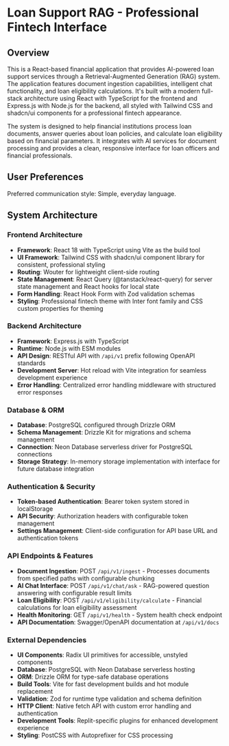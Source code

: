 # Loan Support RAG - Professional Fintech Interface

## Overview

This is a React-based financial application that provides AI-powered loan support services through a Retrieval-Augmented Generation (RAG) system. The application features document ingestion capabilities, intelligent chat functionality, and loan eligibility calculations. It's built with a modern full-stack architecture using React with TypeScript for the frontend and Express.js with Node.js for the backend, all styled with Tailwind CSS and shadcn/ui components for a professional fintech appearance.

The system is designed to help financial institutions process loan documents, answer queries about loan policies, and calculate loan eligibility based on financial parameters. It integrates with AI services for document processing and provides a clean, responsive interface for loan officers and financial professionals.

## User Preferences

Preferred communication style: Simple, everyday language.

## System Architecture

### Frontend Architecture
- **Framework**: React 18 with TypeScript using Vite as the build tool
- **UI Framework**: Tailwind CSS with shadcn/ui component library for consistent, professional styling
- **Routing**: Wouter for lightweight client-side routing
- **State Management**: React Query (@tanstack/react-query) for server state management and React hooks for local state
- **Form Handling**: React Hook Form with Zod validation schemas
- **Styling**: Professional fintech theme with Inter font family and CSS custom properties for theming

### Backend Architecture
- **Framework**: Express.js with TypeScript
- **Runtime**: Node.js with ESM modules
- **API Design**: RESTful API with `/api/v1` prefix following OpenAPI standards
- **Development Server**: Hot reload with Vite integration for seamless development experience
- **Error Handling**: Centralized error handling middleware with structured error responses

### Database & ORM
- **Database**: PostgreSQL configured through Drizzle ORM
- **Schema Management**: Drizzle Kit for migrations and schema management
- **Connection**: Neon Database serverless driver for PostgreSQL connections
- **Storage Strategy**: In-memory storage implementation with interface for future database integration

### Authentication & Security
- **Token-based Authentication**: Bearer token system stored in localStorage
- **API Security**: Authorization headers with configurable token management
- **Settings Management**: Client-side configuration for API base URL and authentication tokens

### API Endpoints & Features
- **Document Ingestion**: POST `/api/v1/ingest` - Processes documents from specified paths with configurable chunking
- **AI Chat Interface**: POST `/api/v1/chat/ask` - RAG-powered question answering with configurable result limits
- **Loan Eligibility**: POST `/api/v1/eligibility/calculate` - Financial calculations for loan eligibility assessment
- **Health Monitoring**: GET `/api/v1/health` - System health check endpoint
- **API Documentation**: Swagger/OpenAPI documentation at `/api/v1/docs`

### External Dependencies

- **UI Components**: Radix UI primitives for accessible, unstyled components
- **Database**: PostgreSQL with Neon Database serverless hosting
- **ORM**: Drizzle ORM for type-safe database operations
- **Build Tools**: Vite for fast development builds and hot module replacement
- **Validation**: Zod for runtime type validation and schema definition
- **HTTP Client**: Native fetch API with custom error handling and authentication
- **Development Tools**: Replit-specific plugins for enhanced development experience
- **Styling**: PostCSS with Autoprefixer for CSS processing